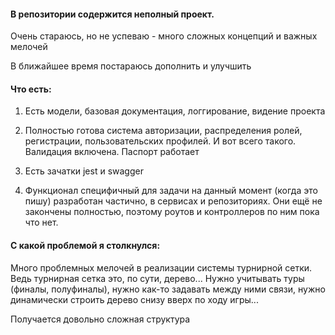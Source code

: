 #### В репозитории содержится неполный проект.

Очень стараюсь, но не успеваю - много сложных концепций и важных мелочей

В ближайшее время постараюсь дополнить и улучшить

#### Что есть:
1) Есть модели, базовая документация, логгирование, видение проекта

2) Полностью готова система авторизации, распределения ролей, регистрации, пользовательских профилей. И вот всего такого.
Валидация включена. Паспорт работает
3) Есть зачатки jest и swagger
4) Функционал специфичный для задачи на данный момент (когда это пишу) разработан частично, в сервисах и репозиториях. Они ещё не закончены полностью, поэтому роутов и контроллеров по ним пока что нет.

#### С какой проблемой я столкнулся:

Много проблемных мелочей в реализации системы турнирной сетки. Ведь турнирная сетка это, по сути, дерево... Нужно учитывать туры (финалы, полуфиналы), нужно как-то задавать между ними связи, нужно динамически строить дерево снизу вверх по ходу игры...

Получается довольно сложная структура